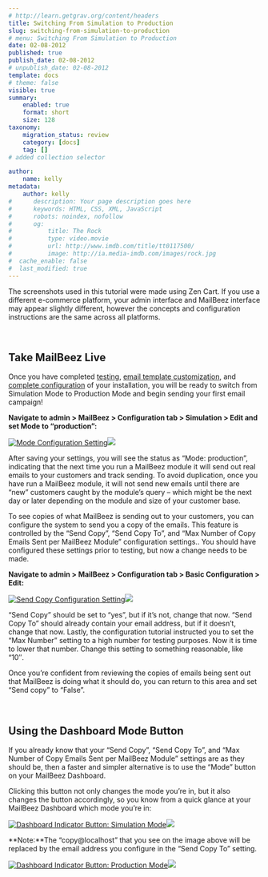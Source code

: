 ```yaml
---
# http://learn.getgrav.org/content/headers
title: Switching From Simulation to Production
slug: switching-from-simulation-to-production
# menu: Switching From Simulation to Production
date: 02-08-2012
published: true
publish_date: 02-08-2012
# unpublish_date: 02-08-2012
template: docs
# theme: false
visible: true
summary:
    enabled: true
    format: short
    size: 128
taxonomy:
    migration_status: review
    category: [docs]
    tag: []
# added collection selector

author:
    name: kelly
metadata:
    author: kelly
#      description: Your page description goes here
#      keywords: HTML, CSS, XML, JavaScript
#      robots: noindex, nofollow
#      og:
#          title: The Rock
#          type: video.movie
#          url: http://www.imdb.com/title/tt0117500/
#          image: http://ia.media-imdb.com/images/rock.jpg
#  cache_enable: false
#  last_modified: true
---
```


The screenshots used in this tutorial were made using Zen Cart. If you use a different e-commerce platform, your admin interface and MailBeez interface may appear slightly different, however the concepts and configuration instructions are the same across all platforms.

 

## Take MailBeez Live

Once you have completed [testing](http://www.mailbeez.com/documentation/tutorials/testing-mailbeez/), [email template customization](http://www.mailbeez.com/documentation/tutorials/customizing-mailbeez-free-email-templates/), and [complete configuration](http://www.mailbeez.com/documentation/tutorials/mailbeez-comprehensive-configuration-tutorial/) of your installation, you will be ready to switch from Simulation Mode to Production Mode and begin sending your first email campaign!

**Navigate to admin > MailBeez > Configuration tab > Simulation > Edit and set Mode to “production”:**

[![](http://www.mailbeez.com/images/doc/getting_started/set_mode.png "Mode Configuration Setting")](http://www.mailbeez.com/images/doc/getting_started/set_mode.png "Mode Configuration Setting")![](http://localhost/wordpress_mailbeez_EOL/wp-content/themes/awake/images/shortcodes/image_shadow.png)

After saving your settings, you will see the status as “Mode: production”, indicating that the next time you run a MailBeez module it will send out real emails to your customers and track sending. To avoid duplication, once you have run a MailBeez module, it will not send new emails until there are “new” customers caught by the module’s query – which might be the next day or later depending on the module and size of your customer base.

To see copies of what MailBeez is sending out to your customers, you can configure the system to send you a copy of the emails. This feature is controlled by the “Send Copy”, “Send Copy To”, and “Max Number of Copy Emails Sent per MailBeez Module” configuration settings.. You should have configured these settings prior to testing, but now a change needs to be made.

**Navigate to admin > MailBeez > Configuration tab > Basic Configuration > Edit:**

[![](http://www.mailbeez.com/images/doc/getting_started/send_copy.png "Send Copy Configuration Setting")](http://www.mailbeez.com/images/doc/getting_started/send_copy.png "Send Copy Configuration Setting")![](http://localhost/wordpress_mailbeez_EOL/wp-content/themes/awake/images/shortcodes/image_shadow.png)

“Send Copy” should be set to “yes”, but if it’s not, change that now. “Send Copy To” should already contain your email address, but if it doesn’t, change that now. Lastly, the configuration tutorial instructed you to set the “Max Number” setting to a high number for testing purposes. Now it is time to lower that number. Change this setting to something reasonable, like “10″.

Once you’re confident from reviewing the copies of emails being sent out that MailBeez is doing what it should do, you can return to this area and set “Send copy” to “False”.

 

## Using the Dashboard Mode Button

If you already know that your “Send Copy”, “Send Copy To”, and “Max Number of Copy Emails Sent per MailBeez Module” settings are as they should be, then a faster and simpler alternative is to use the “Mode” button on your MailBeez Dashboard.

Clicking this button not only changes the mode you’re in, but it also changes the button accordingly, so you know from a quick glance at your MailBeez Dashboard which mode you’re in:

[![](http://www.mailbeez.com/images/doc/getting_started/status_simulation.png "Dashboard Indicator Button: Simulation Mode")](http://www.mailbeez.com/images/doc/getting_started/status_simulation.png "Dashboard Indicator Button: Simulation Mode")![](http://localhost/wordpress_mailbeez_EOL/wp-content/themes/awake/images/shortcodes/image_shadow.png)

**Note:**The “copy@localhost” that you see on the image above will be replaced by the email address you configure in the “Send Copy To” setting.

[![](http://www.mailbeez.com/images/doc/getting_started/status_production.png "Dashboard Indicator Button: Production Mode")](http://www.mailbeez.com/images/doc/getting_started/status_production.png "Dashboard Indicator Button: Production Mode")![](http://localhost/wordpress_mailbeez_EOL/wp-content/themes/awake/images/shortcodes/image_shadow.png)
